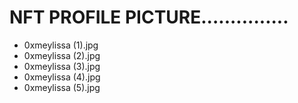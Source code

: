 # NFT PROFILE PICTURE...............
- 0xmeylissa (1).jpg
- 0xmeylissa (2).jpg
- 0xmeylissa (3).jpg
- 0xmeylissa (4).jpg
- 0xmeylissa (5).jpg
